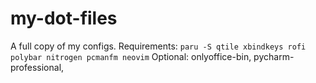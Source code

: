 # my-dot-files
A full copy of my configs.
Requirements: ```paru -S qtile xbindkeys rofi polybar nitrogen pcmanfm neovim```
Optional: onlyoffice-bin, pycharm-professional,
